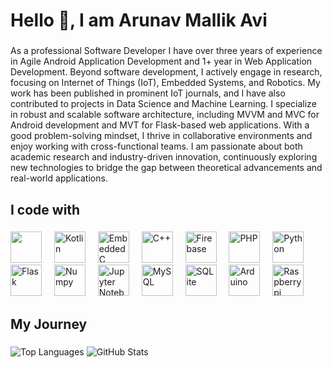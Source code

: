 <h1 align="left">Hello 👋, I am Arunav Mallik Avi</h1>

###

<p align="left">As a professional Software Developer I have over three years of experience in Agile Android Application Development and 1+ year in Web Application Development. Beyond software development, I actively engage in research, focusing on Internet of Things (IoT), Embedded Systems, and Robotics. My work has been published in prominent IoT journals, and I have also contributed to projects in Data Science and Machine Learning. I specialize in robust and scalable software architecture, including MVVM and MVC for Android development and MVT for Flask-based web applications. With a good problem-solving mindset, I thrive in collaborative environments and enjoy working with cross-functional teams. I am passionate about both academic research and industry-driven innovation, continuously exploring new technologies to bridge the gap between theoretical advancements and real-world applications.</p>

###

<h2 align="left">I code with</h2>

###

<div align="left">
  <img src="https://icongr.am/devicon/android-original-wordmark.svg?size=128&color=currentColor" height="50" />
  <img width="12" />
  <img src="https://devicon-website.vercel.app/api/kotlin/original.svg" height="50" alt="Kotlin"/>
  <img width="12" />
  <img src="https://devicon-website.vercel.app/api/embeddedc/original.svg" height="50" alt="Embedded C"/>
  <img width="12" />
  <img src="https://devicon-website.vercel.app/api/cplusplus/original.svg" height="50" alt="C++"/>
  <img width="12" />
  <img src="https://devicon-website.vercel.app/api/firebase/plain.svg" height="50" alt="Firebase"/>
  <img width="12" />
  <img src="https://devicon-website.vercel.app/api/php/original.svg" height="50" alt="PHP"/>
  <img width="12" />
  <img src="https://devicon-website.vercel.app/api/python/original.svg" height="50" alt="Python"/>
  <img width="12" />
  <img src="https://devicon-website.vercel.app/api/flask/original.svg" height="50" alt="Flask"/>
  <img width="12" />
  <img src="https://devicon-website.vercel.app/api/numpy/original.svg" height="50" alt="Numpy"/>
  <img width="12" />
  <img src="https://devicon-website.vercel.app/api/jupyter/original.svg" height="50" alt="Jupyter Notebook"/>
  <img width="12" />
  <img src="https://devicon-website.vercel.app/api/mysql/original.svg" height="50" alt="MySQL"/>
  <img width="12" />
  <img src="https://devicon-website.vercel.app/api/sqlite/original.svg" height="50" alt="SQLite"/>
  <img width="12" />
  <img src="https://devicon-website.vercel.app/api/arduino/original.svg" height="50" alt="Arduino"/>
  <img width="12" />
  <img src="https://devicon-website.vercel.app/api/raspberrypi/original.svg" height="50" alt="Raspberrypi"/>
  <img width="12" />
</div>

###

<h2 align="left">My Journey</h2>

###

![Top Languages](https://github-readme-stats.vercel.app/api/top-langs/?username=avimallik&layout=compact&theme=tokyonight&hide=css&langs_count=8)
![GitHub Stats](https://github-readme-stats.vercel.app/api?username=avimallik&show_icons=true&theme=tokyonight)
